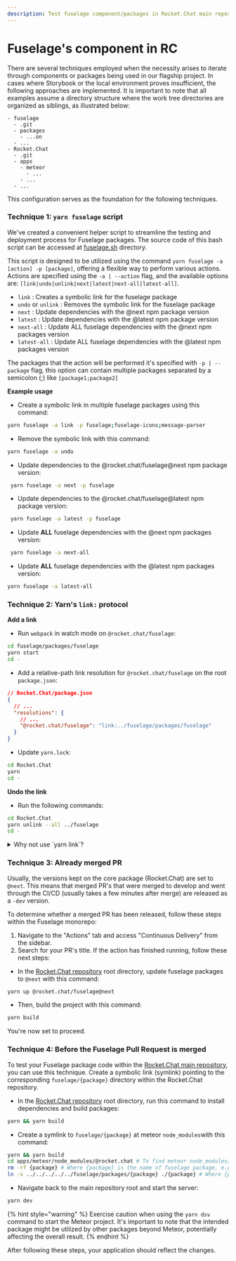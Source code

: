 ```yaml
---
description: Test fuselage component/packages in Rocket.Chat main repository
---
```


# Fuselage's component in RC

There are several techniques employed when the necessity arises to iterate through components or packages being used in our flagship project. In cases where Storybook or the local environment proves insufficient, the following approaches are implemented. It is important to note that all examples assume a directory structure where the work tree directories are organized as siblings, as illustrated below:

```
- fuselage
  - .git
  - packages
    - ...on
  - ...
- Rocket.Chat
  - .git
  - apps
    - meteor
      - ...
    - ...
  - ...
```

This configuration serves as the foundation for the following techniques.

### Technique 1: `yarn fuselage` script&#x20;

We've created a convenient helper script to streamline the testing and deployment process for Fuselage packages. The source code of this bash script can be accessed at [fuselage.sh](https://github.com/RocketChat/Rocket.Chat/blob/develop/fuselage.sh) directory.

This script is designed to be utilized using the command `yarn fuselage -a [action] -p [package]`, offering a flexible way to perform various actions. Actions are specified using the `-a | --action` flag, and the available options are: `[link|undo|unlink|next|latest|next-all|latest-all]`.

* &#x20;`link` : Creates a symbolic link for the fuselage package&#x20;
* &#x20;`undo` or `unlink` : Removes the symbolic link for the fuselage package&#x20;
* &#x20;`next` : Update dependencies with the @next npm package version&#x20;
* &#x20;`latest` : Update dependencies with the @latest npm package version&#x20;
* &#x20;`next-all` : Update ALL fuselage dependencies with the @next npm packages version&#x20;
* &#x20;`latest-all` : Update ALL fuselage dependencies with the @latest npm packages version

The packages that the action will be performed it's specified with `-p | --package`  flag, this option can contain multiple packages separated by a semicolon (;) like `[package1;package2]`

**Example usage**

* Create a symbolic link in multiple fuselage packages using this command:

```bash
yarn fuselage -a link -p fuselage;fuselage-icons;message-parser
```

* Remove the symbolic link with this command:&#x20;

```bash
yarn fuselage -a undo
```

* Update dependencies to the @rocket.chat/fuselage@next npm package version:

```bash
 yarn fuselage -a next -p fuselage
```

* Update dependencies to the @rocket.chat/fuselage@latest npm package version:

```bash
 yarn fuselage -a latest -p fuselage
```

* Update **ALL** fuselage dependencies with the @next npm packages version:

```bash
 yarn fuselage -a next-all
```

* Update **ALL** fuselage dependencies with the @latest npm packages version:&#x20;

```bash
yarn fuselage -a latest-all
```

### Technique 2: Yarn's `link:` protocol

**Add a link**

* Run `webpack` in watch mode on `@rocket.chat/fuselage`:

```bash
cd fuselage/packages/fuselage
yarn start
cd -
```

* Add a relative-path link resolution for `@rocket.chat/fuselage` on the root `package.json`:

```json
// Rocket.Chat/package.json
{
  // ...
  "resolutions": {
    // ...
    "@rocket.chat/fuselage": "link:../fuselage/packages/fuselage"
  }
}
```

* Update `yarn.lock`:

```bash
cd Rocket.Chat
yarn
cd -
```

**Undo the link**

* Run the following commands:

```bash
cd Rocket.Chat
yarn unlink --all ../fuselage
cd -
```



<details>

<summary>Why not use `yarn link`?</summary>

While the `yarn link` command typically achieves the desired outcome, Yarn seems to favor the "portal:" [protocol](https://yarnpkg.com/features/protocols), which can lead to dependency conflicts between worktrees. This preference poses limitations, making it unsuitable for this particular use case.

```
yarn link ../fuselage/packages/fuselage                                                                                                                                                                                    26581ms 
➤ YN0000: ┌ Resolution step
➤ YN0001: │ Error: @rocket.chat/css-in-js@workspace:~: Workspace not found (@rocket.chat/css-in-js@workspace:~)
    at ze.getWorkspaceByDescriptor (/Users/tasso/Projetos/Rocket.Chat/.yarn/releases/yarn-3.2.0.cjs:441:3273)
    at md.getCandidates (/Users/tasso/Projetos/Rocket.Chat/.yarn/releases/yarn-3.2.0.cjs:394:29907)
    at wd.getCandidates (/Users/tasso/Projetos/Rocket.Chat/.yarn/releases/yarn-3.2.0.cjs:395:1281)
    at wd.getCandidates (/Users/tasso/Projetos/Rocket.Chat/.yarn/releases/yarn-3.2.0.cjs:395:1281)
    at /Users/tasso/Projetos/Rocket.Chat/.yarn/releases/yarn-3.2.0.cjs:441:7765
    at Pg (/Users/tasso/Projetos/Rocket.Chat/.yarn/releases/yarn-3.2.0.cjs:394:11098)
    at le (/Users/tasso/Projetos/Rocket.Chat/.yarn/releases/yarn-3.2.0.cjs:441:7745)
➤ YN0000: └ Completed in 0s 391ms
➤ YN0000: Failed with errors in 0s 398ms
```

</details>

### Technique 3: Already merged PR

Usually, the versions kept on the core package (Rocket.Chat) are set to `@next`. This means that merged PR's that were merged to develop and went through the CI/CD (usually takes a few minutes after merge) are released as a `-dev` version.

To determine whether a merged PR has been released, follow these steps within the Fuselage monorepo:

1. Navigate to the "Actions" tab and access "Continuous Delivery" from the sidebar.
2. Search for your PR's title. If the action has finished running, follow these next steps:

* In the [Rocket.Chat repository](https://github.com/RocketChat/Rocket.Chat) root directory, update fuselage packages to `@next` with this command:

```bash
yarn up @rocket.chat/fuselage@next
```

* Then, build the project with this command:

```bash
yarn build
```

You're now set to proceed.

### Technique 4: Before the Fuselage Pull Request is merged

To test your Fuselage package code within the [Rocket.Chat main repository](https://github.com/RocketChat/Rocket.Chat), you can use this technique. Create a symbolic link (symlink) pointing to the corresponding `fuselage/{package}` directory within the Rocket.Chat repository.

* In the [Rocket.Chat repository](https://github.com/RocketChat/Rocket.Chat) root directory, run this command to install dependencies and build packages:

```bash
yarn && yarn build
```

* Create a symlink to `fuselage/{package}` at meteor `node_modules`with this command:

```bash
yarn && yarn build
cd apps/meteor/node_modules/@rocket.chat # To find meteor node_modules/@rocket.chat directory where the fuselage packages are installed
rm -rf {package} # Where {package} is the name of fuselage package, e.g: fuselage, message-parser, ui-kit, icons and others...
ln -s ../../../../../fuselage/packages/{package} ./{package} # Where {package} is the name of fuselage package and the path needs to aligned to your project location
```

* Navigate back to the main repository root and start the server:

```bash
yarn dev
```

{% hint style="warning" %}
Exercise caution when using the `yarn dsv` command to start the Meteor project. It's important to note that the intended package might be utilized by other packages beyond Meteor, potentially affecting the overall result.
{% endhint %}

After following these steps, your application should reflect the changes.
